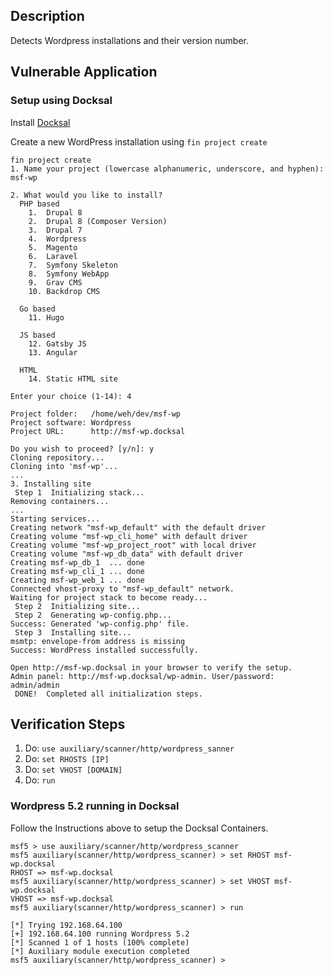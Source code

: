 ## Description

Detects Wordpress installations and their version number.


## Vulnerable Application

### Setup using Docksal
Install [Docksal](https://docksal.io/)

Create a new WordPress installation using `fin project create`

```
fin project create
1. Name your project (lowercase alphanumeric, underscore, and hyphen): msf-wp

2. What would you like to install?
  PHP based
    1.  Drupal 8
    2.  Drupal 8 (Composer Version)
    3.  Drupal 7
    4.  Wordpress
    5.  Magento
    6.  Laravel
    7.  Symfony Skeleton
    8.  Symfony WebApp
    9.  Grav CMS
    10. Backdrop CMS

  Go based
    11. Hugo

  JS based
    12. Gatsby JS
    13. Angular

  HTML
    14. Static HTML site

Enter your choice (1-14): 4

Project folder:   /home/weh/dev/msf-wp
Project software: Wordpress
Project URL:      http://msf-wp.docksal

Do you wish to proceed? [y/n]: y
Cloning repository...
Cloning into 'msf-wp'...
...
3. Installing site
 Step 1  Initializing stack...
Removing containers...
...
Starting services...
Creating network "msf-wp_default" with the default driver
Creating volume "msf-wp_cli_home" with default driver
Creating volume "msf-wp_project_root" with local driver
Creating volume "msf-wp_db_data" with default driver
Creating msf-wp_db_1  ... done
Creating msf-wp_cli_1 ... done
Creating msf-wp_web_1 ... done
Connected vhost-proxy to "msf-wp_default" network.
Waiting for project stack to become ready...
 Step 2  Initializing site...
 Step 2  Generating wp-config.php...
Success: Generated 'wp-config.php' file.
 Step 3  Installing site...
msmtp: envelope-from address is missing
Success: WordPress installed successfully.

Open http://msf-wp.docksal in your browser to verify the setup.
Admin panel: http://msf-wp.docksal/wp-admin. User/password: admin/admin  
 DONE!  Completed all initialization steps.
```

## Verification Steps

1. Do: ```use auxiliary/scanner/http/wordpress_sanner```
2. Do: ```set RHOSTS [IP]```
3. Do: ```set VHOST [DOMAIN]```
4. Do: ```run```

### Wordpress 5.2 running in Docksal

Follow the Instructions above to setup the Docksal Containers.

```
msf5 > use auxiliary/scanner/http/wordpress_scanner
msf5 auxiliary(scanner/http/wordpress_scanner) > set RHOST msf-wp.docksal
RHOST => msf-wp.docksal
msf5 auxiliary(scanner/http/wordpress_scanner) > set VHOST msf-wp.docksal
VHOST => msf-wp.docksal
msf5 auxiliary(scanner/http/wordpress_scanner) > run

[*] Trying 192.168.64.100
[+] 192.168.64.100 running Wordpress 5.2
[*] Scanned 1 of 1 hosts (100% complete)
[*] Auxiliary module execution completed
msf5 auxiliary(scanner/http/wordpress_scanner) > 

```
